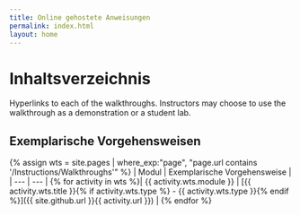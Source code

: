 ```yaml
---
title: Online gehostete Anweisungen
permalink: index.html
layout: home
---
```


# <a name="content-directory"></a>Inhaltsverzeichnis

Hyperlinks to each of the walkthroughs. Instructors may choose to use the walkthrough as a demonstration or a student lab. 

## <a name="walkthroughs"></a>Exemplarische Vorgehensweisen

{% assign wts = site.pages | where_exp:"page", "page.url contains '/Instructions/Walkthroughs'" %}
| Modul | Exemplarische Vorgehensweise |
| --- | --- | 
{% for activity in wts %}| {{ activity.wts.module }} | [{{ activity.wts.title }}{% if activity.wts.type %} - {{ activity.wts.type }}{% endif %}]({{ site.github.url }}{{ activity.url }}) |
{% endfor %}

